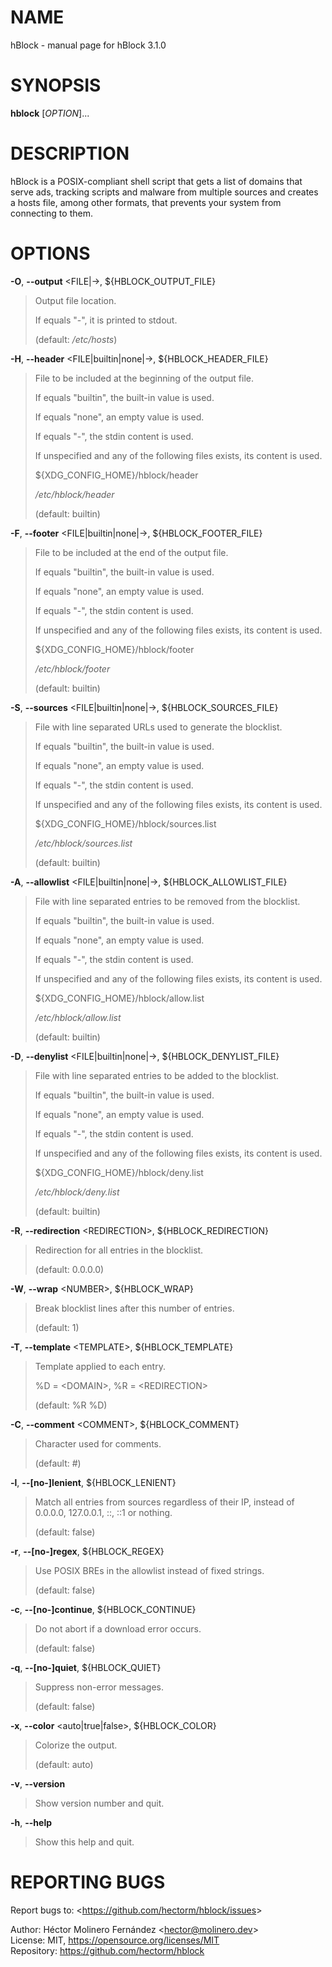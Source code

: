NAME
====

hBlock - manual page for hBlock 3.1.0

SYNOPSIS
========

**hblock** \[*OPTION*\]...

DESCRIPTION
===========

hBlock is a POSIX-compliant shell script that gets a list of domains
that serve ads, tracking scripts and malware from multiple sources and
creates a hosts file, among other formats, that prevents your system
from connecting to them.

OPTIONS
=======

**-O**, **--output** &lt;FILE\|-&gt;, ${HBLOCK\_OUTPUT\_FILE}

> Output file location.
>
> If equals "-", it is printed to stdout.
>
> (default: */etc/hosts*)

**-H**, **--header** &lt;FILE\|builtin\|none\|-&gt;,
${HBLOCK\_HEADER\_FILE}

> File to be included at the beginning of the output file.
>
> If equals "builtin", the built-in value is used.
>
> If equals "none", an empty value is used.
>
> If equals "-", the stdin content is used.
>
> If unspecified and any of the following files exists, its content is
> used.
>
> ${XDG\_CONFIG\_HOME}/hblock/header
>
> */etc/hblock/header*
>
> (default: builtin)

**-F**, **--footer** &lt;FILE\|builtin\|none\|-&gt;,
${HBLOCK\_FOOTER\_FILE}

> File to be included at the end of the output file.
>
> If equals "builtin", the built-in value is used.
>
> If equals "none", an empty value is used.
>
> If equals "-", the stdin content is used.
>
> If unspecified and any of the following files exists, its content is
> used.
>
> ${XDG\_CONFIG\_HOME}/hblock/footer
>
> */etc/hblock/footer*
>
> (default: builtin)

**-S**, **--sources** &lt;FILE\|builtin\|none\|-&gt;,
${HBLOCK\_SOURCES\_FILE}

> File with line separated URLs used to generate the blocklist.
>
> If equals "builtin", the built-in value is used.
>
> If equals "none", an empty value is used.
>
> If equals "-", the stdin content is used.
>
> If unspecified and any of the following files exists, its content is
> used.
>
> ${XDG\_CONFIG\_HOME}/hblock/sources.list
>
> */etc/hblock/sources.list*
>
> (default: builtin)

**-A**, **--allowlist** &lt;FILE\|builtin\|none\|-&gt;,
${HBLOCK\_ALLOWLIST\_FILE}

> File with line separated entries to be removed from the blocklist.
>
> If equals "builtin", the built-in value is used.
>
> If equals "none", an empty value is used.
>
> If equals "-", the stdin content is used.
>
> If unspecified and any of the following files exists, its content is
> used.
>
> ${XDG\_CONFIG\_HOME}/hblock/allow.list
>
> */etc/hblock/allow.list*
>
> (default: builtin)

**-D**, **--denylist** &lt;FILE\|builtin\|none\|-&gt;,
${HBLOCK\_DENYLIST\_FILE}

> File with line separated entries to be added to the blocklist.
>
> If equals "builtin", the built-in value is used.
>
> If equals "none", an empty value is used.
>
> If equals "-", the stdin content is used.
>
> If unspecified and any of the following files exists, its content is
> used.
>
> ${XDG\_CONFIG\_HOME}/hblock/deny.list
>
> */etc/hblock/deny.list*
>
> (default: builtin)

**-R**, **--redirection** &lt;REDIRECTION&gt;, ${HBLOCK\_REDIRECTION}

> Redirection for all entries in the blocklist.
>
> (default: 0.0.0.0)

**-W**, **--wrap** &lt;NUMBER&gt;, ${HBLOCK\_WRAP}

> Break blocklist lines after this number of entries.
>
> (default: 1)

**-T**, **--template** &lt;TEMPLATE&gt;, ${HBLOCK\_TEMPLATE}

> Template applied to each entry.
>
> %D = &lt;DOMAIN&gt;, %R = &lt;REDIRECTION&gt;
>
> (default: %R %D)

**-C**, **--comment** &lt;COMMENT&gt;, ${HBLOCK\_COMMENT}

> Character used for comments.
>
> (default: \#)

**-l**, **--\[no-\]lenient**, ${HBLOCK\_LENIENT}

> Match all entries from sources regardless of their IP, instead of
> 0.0.0.0, 127.0.0.1, ::, ::1 or nothing.
>
> (default: false)

**-r**, **--\[no-\]regex**, ${HBLOCK\_REGEX}

> Use POSIX BREs in the allowlist instead of fixed strings.
>
> (default: false)

**-c**, **--\[no-\]continue**, ${HBLOCK\_CONTINUE}

> Do not abort if a download error occurs.
>
> (default: false)

**-q**, **--\[no-\]quiet**, ${HBLOCK\_QUIET}

> Suppress non-error messages.
>
> (default: false)

**-x**, **--color** &lt;auto\|true\|false&gt;, ${HBLOCK\_COLOR}

> Colorize the output.
>
> (default: auto)

**-v**, **--version**

> Show version number and quit.

**-h**, **--help**

> Show this help and quit.

REPORTING BUGS
==============

Report bugs to: &lt;https://github.com/hectorm/hblock/issues&gt;

  
Author: Héctor Molinero Fernández &lt;hector@molinero.dev&gt;  
License: MIT, https://opensource.org/licenses/MIT  
Repository: https://github.com/hectorm/hblock
